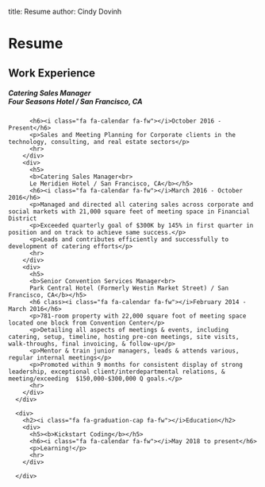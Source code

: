 title: Resume
author: Cindy Dovinh

<div class="col-sm-8 rightpanel">
              <!-- Right Column -->
      <div>
        <h1>Resume</h1>
        <h2><i class="fa fa-suitcase fa-fw w3-margin-right"></i>Work Experience</h2>
        <div>
          <h5>
          <b>Catering Sales Manager<br>
          Four Seasons Hotel / San Francisco, CA</b></h5>

          <h6><i class="fa fa-calendar fa-fw"></i>October 2016 - Present</h6>
          <p>Sales and Meeting Planning for Corporate clients in the technology, consulting, and real estate sectors</p>
          <hr>
        </div>
        <div>
          <h5>
          <b>Catering Sales Manager<br>
          Le Meridien Hotel / San Francisco, CA</b></h5>
          <h6><i class="fa fa-calendar fa-fw"></i>March 2016 - October 2016</h6>
          <p>Managed and directed all catering sales across corporate and social markets with 21,000 square feet of meeting space in Financial District
          <p>Exceeded quarterly goal of $300K by 145% in first quarter in position and on track to achieve same success.</p>
          <p>Leads and contributes efficiently and successfully to development of catering efforts</p>
          <hr>
        </div>
        <div>
          <h5>
          <b>Senior Convention Services Manager<br>
          Park Central Hotel (Formerly Westin Market Street) / San Francisco, CA</b></h5>
          <h6 class><i class="fa fa-calendar fa-fw"></i>February 2014 - March 2016</h6>
          <p>781-room property with 22,000 square foot of meeting space located one block from Convention Center</p>
          <p>Detailing all aspects of meetings & events, including catering, setup, timeline, hosting pre-con meetings, site visits, walk-throughs, final invoicing, & follow-up</p>
          <p>Mentor & train junior managers, leads & attends various, regular internal meetings</p>
          <p>Promoted within 9 months for consistent display of strong leadership, exceptional client/interdepartmental relations, & meeting/exceeding  $150,000-$300,000 Q goals.</p>
          <hr>
        </div>
      </div>

      <div>
        <h2><i class="fa fa-graduation-cap fa-fw"></i>Education</h2>
        <div>
          <h5><b>Kickstart Coding</b></h5>
          <h6><i class="fa fa-calendar fa-fw"></i>May 2018 to present</h6>
          <p>Learning!</p>
          <hr>
        </div>

      </div>
</div>
<!-- </div>
</div> -->
